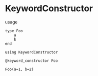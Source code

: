 # KeywordConstructor

usage

```
type Foo
    a
    b
end

using KeywordConstructor

@keyword_constructor Foo

Foo(a=1, b=2)


```
